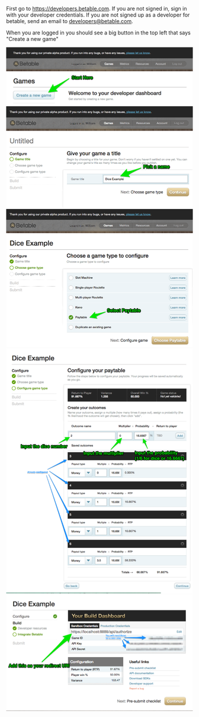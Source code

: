First go to https://developers.betable.com. If you are not signed in, sign in with your developer credentials. If you are not signed up as a developer for betable, send an email to [developers@betable.com](mailto:developers@betable.com?Subject=Request%20for%20a%20Betable%20XHR%20developer%20account%20&Body=Tell%20us%20a%20little%20bit%20about%20yourself%20and%20why%20you%20want%20to%20become%20a%20betable%20developer).

When you are logged in you should see a big button in the top left that says "Create a new game"

![](https://github.com/betable/betable-canvas-sdk/blob/master/example/images/stepA.png)
![](https://github.com/betable/betable-canvas-sdk/blob/master/example/images/stepB.png)
![](https://github.com/betable/betable-canvas-sdk/blob/master/example/images/stepC.png)
![](https://github.com/betable/betable-canvas-sdk/blob/master/example/images/stepD.png)
![](https://github.com/betable/betable-canvas-sdk/blob/master/example/images/stepE.png)


